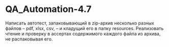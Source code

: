 # QA_Automation-4.7

Написать автотест, запаковывающий в zip-архив несколько разных файлов – pdf, xlsx, csv, – и кладущий его в папку resources. Реализовать чтение и проверку в ассертах содержимого каждого файла из архива, не распаковывая его.
